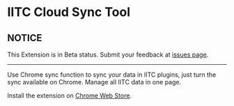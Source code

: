 # IITC Cloud Sync Tool

## NOTICE

This Extension is in Beta status. Submit your feedback at [issues page](https://github.com/Astrian/IITC-Cloud-Sync-Tool/issues).

----

Use Chrome sync function to sync your data in IITC plugins, just turn the sync available on Chrome. Manage all IITC data in one page.

Install the extension on [Chrome Web Store](https://chrome.google.com/webstore/detail/ffjccdinjjpoaemcaeinhdnefghjalgf/).
